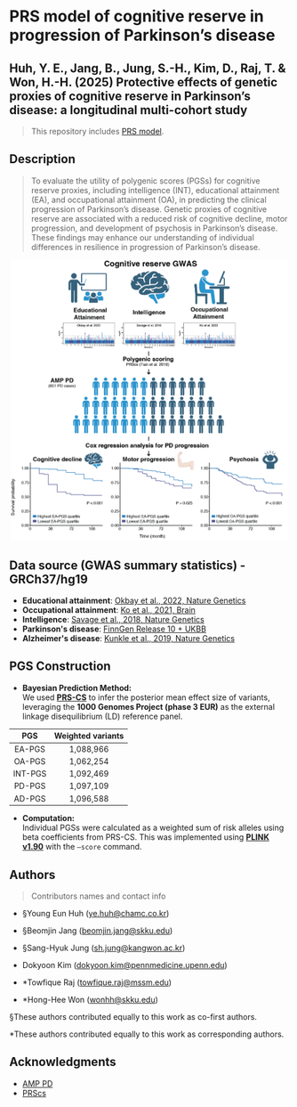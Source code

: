 # PRS model of cognitive reserve in progression of Parkinson’s disease 
Huh, Y. E., Jang, B., Jung, S.-H., Kim, D., Raj, T. & Won, H.-H. (2025) Protective effects of genetic proxies of cognitive reserve in Parkinson’s disease: a longitudinal multi-cohort study
---

> This repository includes [PRS model](./PRS_model/).

## Description

> To evaluate the utility of polygenic scores (PGSs) for cognitive reserve proxies, including intelligence (INT), educational attainment (EA), and occupational attainment (OA), in predicting the clinical progression of Parkinson’s disease. Genetic proxies of cognitive reserve are associated with a reduced risk of cognitive decline, motor progression, and development of psychosis in Parkinson’s disease. These findings may enhance our understanding of individual differences in resilience in progression of Parkinson’s disease.

<p align="center">
 <img src="Figure.png", width=500>
</p>


## Data source (GWAS summary statistics) - GRCh37/hg19
- **Educational attainment**: [Okbay et al., 2022, Nature Genetics](https://www.nature.com/articles/s41588-022-01016-z) 
- **Occupational attainment**: [Ko et al., 2021, Brain](https://doi.org/10.1093/brain/awab351) 
- **Intelligence**: [Savage et al., 2018, Nature Genetics](https://www.nature.com/articles/s41588-018-0152-6) 
- **Parkinson's disease**: [FinnGen Release 10 + UKBB](https://www.finngen.fi/en/access_results) 
- **Alzheimer's disease**: [Kunkle et al., 2019, Nature Genetics](https://www.nature.com/articles/s41588-019-0358-2) 

## PGS Construction
 
- **Bayesian Prediction Method:**  
  We used [**PRS-CS**](https://github.com/getian107/PRScs) to infer the posterior mean effect size of variants, leveraging the **1000 Genomes Project (phase 3 EUR)** as the external linkage disequilibrium (LD) reference panel.
  

<p align="center">
 
|    PGS  | Weighted variants |
| :-----: | :-------------: |
| EA-PGS  | 1,088,966       |
| OA-PGS  | 1,062,254       |
| INT-PGS | 1,092,469       |
| PD-PGS  | 1,097,109       |
| AD-PGS  | 1,096,588       |
</p>

- **Computation:**  
  Individual PGSs were calculated as a weighted sum of risk alleles using beta coefficients from PRS-CS. This was implemented using [**PLINK v1.90**](https://www.cog-genomics.org/plink/) with the `–score` command.

## Authors

> Contributors names and contact info

- §Young Eun Huh (ye.huh@chamc.co.kr)

- §Beomjin Jang (beomjin.jang@skku.edu)

- §Sang-Hyuk Jung (sh.jung@kangwon.ac.kr)

- Dokyoon Kim (dokyoon.kim@pennmedicine.upenn.edu)

- *Towfique Raj (towfique.raj@mssm.edu)

- *Hong-Hee Won (wonhh@skku.edu)


§These authors contributed equally to this work as co-first authors.

*These authors contributed equally to this work as corresponding authors.



## Acknowledgments

* [AMP PD](https://amp-pd.org/)
* [PRScs](https://github.com/getian107/PRScs)

